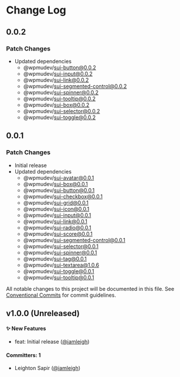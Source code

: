 # Change Log

## 0.0.2

### Patch Changes

- Updated dependencies
  - @wpmudev/sui-button@0.0.2
  - @wpmudev/sui-input@0.0.2
  - @wpmudev/sui-link@0.0.2
  - @wpmudev/sui-segmented-control@0.0.2
  - @wpmudev/sui-spinner@0.0.2
  - @wpmudev/sui-tooltip@0.0.2
  - @wpmudev/sui-box@0.0.2
  - @wpmudev/sui-selector@0.0.2
  - @wpmudev/sui-toggle@0.0.2

## 0.0.1

### Patch Changes

- Initial release
- Updated dependencies
  - @wpmudev/sui-avatar@0.0.1
  - @wpmudev/sui-box@0.0.1
  - @wpmudev/sui-button@0.0.1
  - @wpmudev/sui-checkbox@0.0.1
  - @wpmudev/sui-grid@0.0.1
  - @wpmudev/sui-icon@0.0.1
  - @wpmudev/sui-input@0.0.1
  - @wpmudev/sui-link@0.0.1
  - @wpmudev/sui-radio@0.0.1
  - @wpmudev/sui-score@0.0.1
  - @wpmudev/sui-segmented-control@0.0.1
  - @wpmudev/sui-selector@0.0.1
  - @wpmudev/sui-spinner@0.0.1
  - @wpmudev/sui-tag@0.0.1
  - @wpmudev/sui-textarea@1.0.6
  - @wpmudev/sui-toggle@0.0.1
  - @wpmudev/sui-tooltip@0.0.1

All notable changes to this project will be documented in this file. See
[Conventional Commits](https://conventionalcommits.org/) for commit guidelines.

## v1.0.0 (Unreleased)

#### ✨ New Features

- feat: Initial release ([@iamleigh](https://github.com/iamleigh))

#### Committers: 1

- Leighton Sapir ([@iamleigh](https://github.com/iamleigh))
